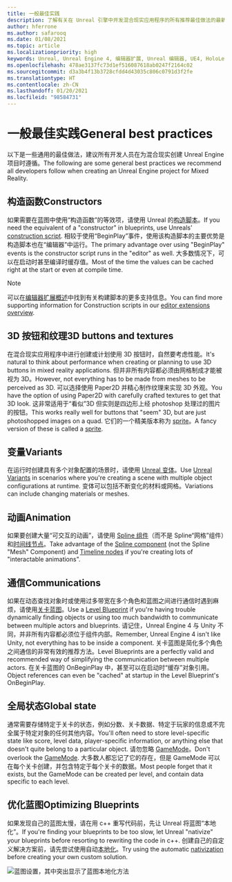 ```yaml
---
title: 一般最佳实践
description: 了解有关在 Unreal 引擎中开发混合现实应用程序的所有推荐最佳做法的最新信息。
author: hferrone
ms.author: safarooq
ms.date: 01/08/2021
ms.topic: article
ms.localizationpriority: high
keywords: Unreal, Unreal Engine 4, 编辑器扩展, Unreal 编辑器, UE4, HoloLens, HoloLens 2, 混合现实, 开发, 文档, 指南, 功能, 混合现实头戴显示设备, windows 混合现实头戴显示设备, 虚拟现实头戴显示设备, 移植, 升级
ms.openlocfilehash: 478ae3137fc73d1ef516087618ab0247f2164c02
ms.sourcegitcommit: d3a3b4f13b3728cfdd4d43035c806c0791d3f2fe
ms.translationtype: HT
ms.contentlocale: zh-CN
ms.lasthandoff: 01/20/2021
ms.locfileid: "98584731"
---
```

# <a name="general-best-practices"></a><span data-ttu-id="713bd-104">一般最佳实践</span><span class="sxs-lookup"><span data-stu-id="713bd-104">General best practices</span></span>

<span data-ttu-id="713bd-105">以下是一些通用的最佳做法，建议所有开发人员在为混合现实创建 Unreal Engine 项目时遵循。</span><span class="sxs-lookup"><span data-stu-id="713bd-105">The following are some general best practices we recommend all developers follow when creating an Unreal Engine project for Mixed Reality.</span></span>

## <a name="constructors"></a><span data-ttu-id="713bd-106">构造函数</span><span class="sxs-lookup"><span data-stu-id="713bd-106">Constructors</span></span>

<span data-ttu-id="713bd-107">如果需要在蓝图中使用“构造函数”的等效项，请使用 Unreal 的[构造脚本](https://docs.unrealengine.com/ProgrammingAndScripting/Blueprints/UserGuide/UserConstructionScript/index.html)。</span><span class="sxs-lookup"><span data-stu-id="713bd-107">If you need the equivalent of a "constructor" in blueprints, use Unreals' [construction script](https://docs.unrealengine.com/ProgrammingAndScripting/Blueprints/UserGuide/UserConstructionScript/index.html).</span></span> <span data-ttu-id="713bd-108">相较于使用“BeginPlay”事件，使用该构造脚本的主要优势是构造脚本也在“编辑器”中运行。</span><span class="sxs-lookup"><span data-stu-id="713bd-108">The primary advantage over using "BeginPlay" events is the constructor script runs in the "editor" as well.</span></span> <span data-ttu-id="713bd-109">大多数情况下，可以在启动时甚至编译时缓存值。</span><span class="sxs-lookup"><span data-stu-id="713bd-109">Most of the time the values can be cached right at the start or even at compile time.</span></span>

> [!NOTE]
> <span data-ttu-id="713bd-110">可以在[编辑器扩展概述](unreal-editor-extensions.md#construction-scripts)中找到有关构建脚本的更多支持信息。</span><span class="sxs-lookup"><span data-stu-id="713bd-110">You can find more supporting information for Construction scripts in our [editor extensions overview](unreal-editor-extensions.md#construction-scripts).</span></span>

## <a name="3d-buttons-and-textures"></a><span data-ttu-id="713bd-111">3D 按钮和纹理</span><span class="sxs-lookup"><span data-stu-id="713bd-111">3D buttons and textures</span></span>

<span data-ttu-id="713bd-112">在混合现实应用程序中进行创建或计划使用 3D 按钮时，自然要考虑性能。</span><span class="sxs-lookup"><span data-stu-id="713bd-112">It's natural to think about performance when creating or planning to use 3D buttons in mixed reality applications.</span></span> <span data-ttu-id="713bd-113">但并非所有内容都必须由网格制成才能被视为 3D。</span><span class="sxs-lookup"><span data-stu-id="713bd-113">However, not everything has to be made from meshes to be perceived as 3D.</span></span> <span data-ttu-id="713bd-114">可以选择使用 Paper2D 并精心制作纹理来实现 3D 外观。</span><span class="sxs-lookup"><span data-stu-id="713bd-114">You have the option of using Paper2D with carefully crafted textures to get that 3D look.</span></span> <span data-ttu-id="713bd-115">这非常适用于“看似”3D 但实则是四边形上经 photoshop 处理过的图片的按钮。</span><span class="sxs-lookup"><span data-stu-id="713bd-115">This works really well for buttons that "seem" 3D, but are just photoshopped images on a quad.</span></span> <span data-ttu-id="713bd-116">它们的一个精美版本称为 [sprite](https://docs.unrealengine.com/AnimatingObjects/Paper2D/Sprites/index.html)。</span><span class="sxs-lookup"><span data-stu-id="713bd-116">A fancy version of these is called a [sprite](https://docs.unrealengine.com/AnimatingObjects/Paper2D/Sprites/index.html).</span></span>

## <a name="variants"></a><span data-ttu-id="713bd-117">变量</span><span class="sxs-lookup"><span data-stu-id="713bd-117">Variants</span></span>

<span data-ttu-id="713bd-118">在运行时创建具有多个对象配置的场景时，请使用 [Unreal 变体](https://docs.unrealengine.com/Basics/Levels/Variants/index.html)。</span><span class="sxs-lookup"><span data-stu-id="713bd-118">Use [Unreal Variants](https://docs.unrealengine.com/Basics/Levels/Variants/index.html) in scenarios where you're creating a scene with multiple object configurations at runtime.</span></span> <span data-ttu-id="713bd-119">变体可以包括不断变化的材料或网格。</span><span class="sxs-lookup"><span data-stu-id="713bd-119">Variations can include changing materials or meshes.</span></span> 

## <a name="animation"></a><span data-ttu-id="713bd-120">动画</span><span class="sxs-lookup"><span data-stu-id="713bd-120">Animation</span></span>

<span data-ttu-id="713bd-121">如果要创建大量“可交互的动画”，请使用 [Spline 组件](https://docs.unrealengine.com/API/Runtime/Engine/Components/USplineComponent/index.html)（而不是 Spline“网格”组件）和[时间线节点](https://docs.unrealengine.com/ProgrammingAndScripting/Blueprints/UserGuide/Timelines/index.html)。</span><span class="sxs-lookup"><span data-stu-id="713bd-121">Take advantage of the [Spline component](https://docs.unrealengine.com/API/Runtime/Engine/Components/USplineComponent/index.html) (not the Spline "Mesh" Component) and [Timeline nodes](https://docs.unrealengine.com/ProgrammingAndScripting/Blueprints/UserGuide/Timelines/index.html) if you're creating lots of "interactable animations".</span></span> 

<!-- You can find a comprehensive [video tutorial here](https://www.youtube.com/watch?v=bWXI91FdMtk&ab_channel=DoubleCrossGames). -->

## <a name="communications"></a><span data-ttu-id="713bd-122">通信</span><span class="sxs-lookup"><span data-stu-id="713bd-122">Communications</span></span>

<span data-ttu-id="713bd-123">如果在动态查找对象时或使用过多带宽在多个角色和蓝图之间进行通信时遇到麻烦，请使用[关卡蓝图](https://docs.unrealengine.com/ProgrammingAndScripting/Blueprints/UserGuide/Types/LevelBlueprint/index.html)。</span><span class="sxs-lookup"><span data-stu-id="713bd-123">Use a [Level Blueprint](https://docs.unrealengine.com/ProgrammingAndScripting/Blueprints/UserGuide/Types/LevelBlueprint/index.html) if you're having trouble dynamically finding objects or using too much bandwidth to communicate between multiple actors and blueprints.</span></span> <span data-ttu-id="713bd-124">请记住，Unreal Engine 4 与 Unity 不同，并非所有内容都必须位于组件内部。</span><span class="sxs-lookup"><span data-stu-id="713bd-124">Remember, Unreal Engine 4 isn't like Unity, not everything has to be inside a component.</span></span> <span data-ttu-id="713bd-125">关卡蓝图是简化多个角色之间通信的非常有效的推荐方法。</span><span class="sxs-lookup"><span data-stu-id="713bd-125">Level Blueprints are a perfectly valid and recommended way of simplifying the communication between multiple actors.</span></span> <span data-ttu-id="713bd-126">在关卡蓝图的 OnBeginPlay 中，甚至可以在启动时“缓存”对象引用。</span><span class="sxs-lookup"><span data-stu-id="713bd-126">Object references can even be "cached" at startup in the Level Blueprint's OnBeginPlay.</span></span>

## <a name="global-state"></a><span data-ttu-id="713bd-127">全局状态</span><span class="sxs-lookup"><span data-stu-id="713bd-127">Global state</span></span>

<span data-ttu-id="713bd-128">通常需要存储特定于关卡的状态，例如分数、关卡数据、特定于玩家的信息或不完全属于特定对象的任何其他内容。</span><span class="sxs-lookup"><span data-stu-id="713bd-128">You'll often need to store level-specific state like score, level data, player-specific information, or anything else that doesn't quite belong to a particular object.</span></span> <span data-ttu-id="713bd-129">请勿忽略 [GameMode](https://docs.unrealengine.com/en-US/InteractiveExperiences/Framework/GameMode/index.html)。</span><span class="sxs-lookup"><span data-stu-id="713bd-129">Don't overlook the [GameMode](https://docs.unrealengine.com/en-US/InteractiveExperiences/Framework/GameMode/index.html).</span></span> <span data-ttu-id="713bd-130">大多数人都忘记了它的存在，但是 GameMode 可以在每个关卡创建，并包含特定于每个关卡的数据。</span><span class="sxs-lookup"><span data-stu-id="713bd-130">Most people forget that it exists, but the GameMode can be created per level, and contain data specific to each level.</span></span>

## <a name="optimizing-blueprints"></a><span data-ttu-id="713bd-131">优化蓝图</span><span class="sxs-lookup"><span data-stu-id="713bd-131">Optimizing Blueprints</span></span>

<span data-ttu-id="713bd-132">如果发现自己的蓝图太慢，请在用 c++ 重写代码前，先让 Unreal 将蓝图“本地化”。</span><span class="sxs-lookup"><span data-stu-id="713bd-132">If you're finding your blueprints to be too slow, let Unreal "nativize" your blueprints before resorting to rewriting the code in c++.</span></span> <span data-ttu-id="713bd-133">创建自己的自定义解决方案前，请先尝试使用自动[本地化](https://docs.unrealengine.com/ProgrammingAndScripting/Blueprints/TechnicalGuide/NativizingBlueprints/index.html)。</span><span class="sxs-lookup"><span data-stu-id="713bd-133">Try using the automatic [nativization](https://docs.unrealengine.com/ProgrammingAndScripting/Blueprints/TechnicalGuide/NativizingBlueprints/index.html) before creating your own custom solution.</span></span>

![蓝图设置，其中突出显示了蓝图本地化方法](images/unreal-general-practices-img-01.jpg)

